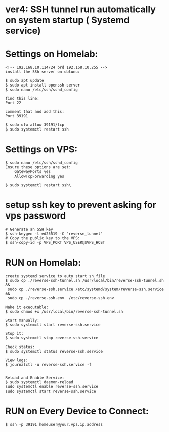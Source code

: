 # ver4: SSH tunnel run automatically on system startup ( Systemd service)

# Settings on Homelab:
    <!-- 192.168.10.114/24 brd 192.168.10.255 -->
    install the SSh server on ubtunu:

    $ sudo apt update
    $ sudo apt install openssh-server
    $ sudo nano /etc/ssh/sshd_config

    find this line:
    Port 22

    comment that and add this:
    Port 39191

    $ sudo ufw allow 39191/tcp
    $ sudo systemctl restart ssh

   


# Settings on VPS:

    $ sudo nano /etc/ssh/sshd_config
    Ensure these options are set:
        GatewayPorts yes
        AllowTcpForwarding yes

    $ sudo systemctl restart ssh\

# setup ssh key to prevent asking for vps password 
    # Generate an SSH key
    $ ssh-keygen -t ed25519 -C "reverse_tunnel"
    # Copy the public key to the VPS:
    $ ssh-copy-id -p VPS_PORT VPS_USER@$VPS_HOST

# RUN on Homelab:
    create systemd service to auto start sh file
    $ sudo cp ./reverse-ssh-tunnel.sh /usr/local/bin/reverse-ssh-tunnel.sh &&
     sudo cp ./reverse-ssh.service /etc/systemd/system/reverse-ssh.service  &&
     sudo cp ./reverse-ssh.env  /etc/reverse-ssh.env 

    Make it executable:
    $ sudo chmod +x /usr/local/bin/reverse-ssh-tunnel.sh

    Start manually:
    $ sudo systemctl start reverse-ssh.service

    Stop it:
    $ sudo systemctl stop reverse-ssh.service

    Check status:
    $ sudo systemctl status reverse-ssh.service

    View logs:
    $ journalctl -u reverse-ssh.service -f


    Reload and Enable Service:
    $ sudo systemctl daemon-reload
    sudo systemctl enable reverse-ssh.service
    sudo systemctl start reverse-ssh.service
    
# RUN on Every Device to Connect:
    $ ssh -p 39191 homeuser@your.vps.ip.address
